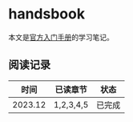 # handsbook

本文是[官方入门手册](https://www.typescriptlang.org/docs/handbook/intro.html)的学习笔记。

## 阅读记录

| 时间 | 已读章节 | 状态 |
| ---- | ---- | ---- |
| 2023.12 | 1,2,3,4,5 | 已完成 |
